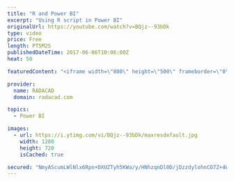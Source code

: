 ```yaml
---
title: "R and Power BI"
excerpt: "Using R script in Power BI"
originalUrl: https://youtube.com/watch?v=BQjz--93bDk
type: video
price: Free
length: PT5M2S
publishedDateTime: 2017-06-06T10:06:00Z
heat: 50

featuredContent: "<iframe width=\"800\" height=\"500\" frameborder=\"0\" src=\"https://www.youtube.com/embed/BQjz--93bDk\" allow=\"accelerometer; autoplay; encrypted-media; gyroscope; picture-in-picture\" allowfullscreen></iframe>"

provider:
  name: RADACAD
  domain: radacad.com

topics:
  - Power BI

images:
  - url: https://i.ytimg.com/vi/BQjz--93bDk/maxresdefault.jpg
    width: 1280
    height: 720
    isCached: true

secured: "NmyAScumLWlNlx6Rpn+DXUZTyh5KWa/y/HNhzqnDl0D/jDzzdylohnCO7Z+4WMGCDkDsKc4ZX2VxkPDvZPdvvthjsYFpJ+wmYIdn/rkykXGKBGqSVaKn2/Nz7HnyswErZe0gLfqxMRG778t+J87soFmtat7dAEKGv0uavNHBlrX0gLcchFdRbIR5RJ2VAK8HnDAgzPwQw0s37Tej3M6yI24tnTRH5RsvN06J/8NEBvm0u646avq0iawgeWQrcS+Ytv5UHZP/GdKpNrUhVdsk+uKk1IxrUPiiPcjW+lb+6tiANcNix1UtanjeSksg9YVn8j4cpD634DS6BRcNzw4hTt1tCsAuYAbTEIlhj71+VZ2eQ6jP74KSMPRc5dleS7K8Un/Oe2eVVlEQhvSoSl2WTxIB21unY9WnqfeBLTMR8GQ=;rimZQnFIRZHR79m2F5sFZg=="
---
```


